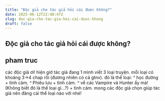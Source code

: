 ```yaml
---
title: "Độc giả cho tác giả hỏi cái được không?"
date: 2025-06-12T22:40:47Z
slug: doc-gia-cho-tac-gia-hoi-cai-duoc-khong
draft: false
---
```


## Độc giả cho tác giả hỏi cái được không?

## pham truc

các độc giả ơi! hiện giờ tác giả đang 1 mình viết 3 loại truyện. mỗi loại có khoảng 3->4 chap rồi (đương nhiên có cả gtnv). đó là thể loại:
*^* học đường + tình cảm.
*^* Phiêu lưu + tình cảm.
*^* về các Vampire và Hunter ấy mà! (Không biết đó là thể loại gì...?) + tình cảm.
mong các độc giả chọn giúp tác giả nên đăng cái thể loại nào với nhé!